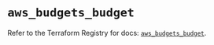 # `aws_budgets_budget`

Refer to the Terraform Registry for docs: [`aws_budgets_budget`](https://registry.terraform.io/providers/hashicorp/aws/6.19.0/docs/resources/budgets_budget).
